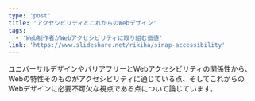 ```yaml
---
type: 'post'
title: 'アクセシビリティとこれからのWebデザイン'
tags:
  - 'Web制作者がWebアクセシビリティに取り組む価値'
link: 'https://www.slideshare.net/rikiha/sinap-accessibility'
---
```

ユニバーサルデザインやバリアフリーとWebアクセシビリティの関係性から、Webの特性そのものがアクセシビリティに通じている点、そしてこれからのWebデザインに必要不可欠な視点である点について論じています。
